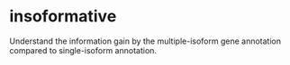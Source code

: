 # insoformative
Understand the information gain by the multiple-isoform gene annotation compared to single-isoform annotation.
